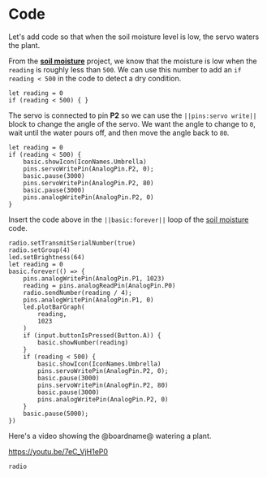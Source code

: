 # Code

Let's add code so that when the soil moisture level is low, the servo waters the plant.

From the **[soil moisture](/projects/soil-moisture)** project, we know that the moisture is low when the
``reading`` is roughly less than ``500``. We can use this number to add an ``if reading < 500`` in the
code to detect a dry condition.

```block
let reading = 0
if (reading < 500) { }
```

The servo is connected to pin **P2** so we can use the ``||pins:servo write||`` block to change the angle of the servo. We want the angle to change to ``0``, wait until the water pours off, and then move the angle back to ``80``.

```block
let reading = 0
if (reading < 500) {
    basic.showIcon(IconNames.Umbrella)
    pins.servoWritePin(AnalogPin.P2, 0);
    basic.pause(3000)
    pins.servoWritePin(AnalogPin.P2, 80)
    basic.pause(3000)
    pins.analogWritePin(AnalogPin.P2, 0)
}
```

Insert the code above in the ``||basic:forever||`` loop of the [soil moisture](/projects/soil-moisture/connect) code.

```blocks
radio.setTransmitSerialNumber(true)
radio.setGroup(4)
led.setBrightness(64)
let reading = 0
basic.forever(() => {
    pins.analogWritePin(AnalogPin.P1, 1023)
    reading = pins.analogReadPin(AnalogPin.P0)
    radio.sendNumber(reading / 4);
    pins.analogWritePin(AnalogPin.P1, 0)
    led.plotBarGraph(
        reading,
        1023
    )
    if (input.buttonIsPressed(Button.A)) {
        basic.showNumber(reading)
    }
    if (reading < 500) {
        basic.showIcon(IconNames.Umbrella)
        pins.servoWritePin(AnalogPin.P2, 0);
        basic.pause(3000)
        pins.servoWritePin(AnalogPin.P2, 80)
        basic.pause(3000)
        pins.analogWritePin(AnalogPin.P2, 0)
    }
    basic.pause(5000);
})
```

Here's a video showing the @boardname@ watering a plant.

https://youtu.be/7eC_VjH1eP0

```package
radio
```
